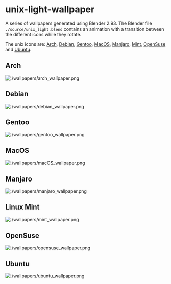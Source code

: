 # unix-light-wallpaper

A series of wallpapers generated using Blender 2.93.
The Blender file `./source/unix_light.blend` contains an animation with a transition between the different icons while they rotate.

The unix icons are:
  [Arch](#arch), [Debian](#debian), [Gentoo](#gentoo), [MacOS](#macos), [Manjaro](#manjaro), [Mint](#linux-mint), [OpenSuse](#opensuse) and [Ubuntu](#ubuntu).


## Arch
![./wallpapers/arch_wallpaper.png](./wallpapers/arch_wallpaper.png)

## Debian
![./wallpapers/debian_wallpaper.png](./wallpapers/debian_wallpaper.png)

## Gentoo
![./wallpapers/gentoo_wallpaper.png](./wallpapers/gentoo_wallpaper.png)

## MacOS
![./wallpapers/macOS_wallpaper.png](./wallpapers/macOS_wallpaper.png)

## Manjaro
![./wallpapers/manjaro_wallpaper.png](./wallpapers/manjaro_wallpaper.png)

## Linux Mint
![./wallpapers/mint_wallpaper.png](./wallpapers/mint_wallpaper.png)

## OpenSuse
![./wallpapers/opensuse_wallpaper.png](./wallpapers/opensuse_wallpaper.png)

## Ubuntu
![./wallpapers/ubuntu_wallpaper.png](./wallpapers/ubuntu_wallpaper.png)
